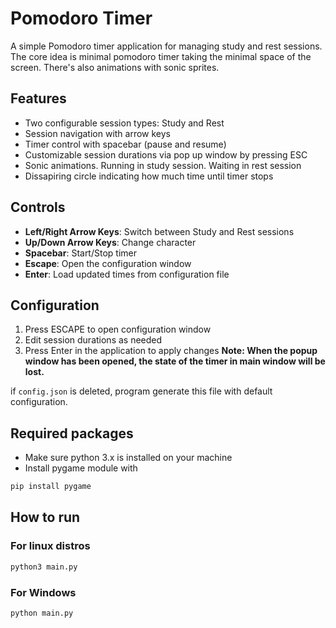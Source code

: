 # Pomodoro Timer

A simple Pomodoro timer application for managing study and rest sessions.
The core idea is minimal pomodoro timer taking the minimal space of the screen.
There's also animations with sonic sprites.

## Features

- Two configurable session types: Study and Rest
- Session navigation with arrow keys 
- Timer control with spacebar (pause and resume)
- Customizable session durations via pop up window by pressing ESC
- Sonic animations. Running in study session. Waiting in rest session
- Dissapiring circle indicating how much time until timer stops

## Controls

- **Left/Right Arrow Keys**: Switch between Study and Rest sessions
- **Up/Down Arrow Keys**: Change character
- **Spacebar**: Start/Stop timer
- **Escape**: Open the configuration window
- **Enter**: Load updated times from configuration file

## Configuration

1. Press ESCAPE to open configuration window
2. Edit session durations as needed  
3. Press Enter in the application to apply changes
**Note: When the popup window has been opened, the state of the timer in main window will be lost.**

if ```config.json``` is deleted, program generate this file with default configuration.

## Required packages

- Make sure python 3.x is installed on your machine
- Install pygame module with
```bash
pip install pygame
```

## How to run
### For linux distros
```bash
python3 main.py
```

### For Windows
```bash
python main.py
```